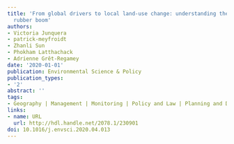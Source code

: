 ```yaml
---
title: 'From global drivers to local land-use change: understanding the northern Laos
  rubber boom'
authors:
- Victoria Junquera
- patrick-meyfroidt
- Zhanli Sun
- Phokham Latthachack
- Adrienne Grêt-Regamey
date: '2020-01-01'
publication: Environmental Science & Policy
publication_types:
- '2'
abstract: ''
tags:
- Geography | Management | Monitoring | Policy and Law | Planning and Development
links:
- name: URL
  url: http://hdl.handle.net/2078.1/230901
doi: 10.1016/j.envsci.2020.04.013
---
```

